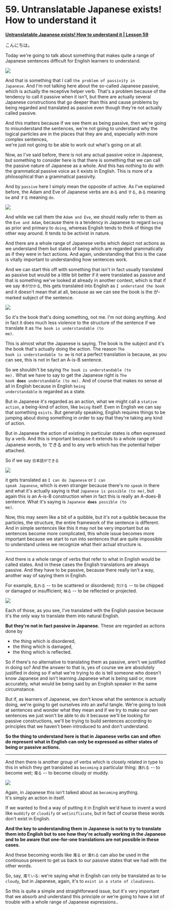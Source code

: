 # **59. Untranslatable Japanese exists! How to understand it**

[**Untranslatable Japanese exists! How to understand it | Lesson 59**](https://www.youtube.com/watch?v=wLrK_YxdPoM&list=PLg9uYxuZf8x_A-vcqqyOFZu06WlhnypWj&index=61&pp=iAQB)

こんにちは。

Today we're going to talk about something that makes quite a range of Japanese sentences difficult for English learners to understand.

![](../media/image598.webp)

And that is something that I call <code>the problem of passivity in Japanese</code>. And I'm not talking here about the so-called Japanese passive, which is actually the receptive helper verb. That's a problem because of the tendency to call it passive when it isn't, but there are actually several Japanese constructions that go deeper than this and cause problems by being regarded and translated as passive even though they're not actually called passive.

And this matters because if we see them as being passive, then we're going to misunderstand the sentences, we're not going to understand why the logical particles are in the places that they are and, especially with more complex sentences,  
we're just not going to be able to work out what's going on at all.

Now, as I've said before, there is not any actual passive voice in Japanese, but something to consider here is that there is something that we can call the passive nature of Japanese as a whole. And this has nothing to do with the grammatical passive voice as it exists in English. This is more of a philosophical than a grammatical passivity.

And by <code>passive</code> here I simply mean the opposite of active. As I've explained before, the Adam and Eve of Japanese verbs are <code>ある</code> and <code>する</code>, <code>ある</code> meaning <code>be</code> and <code>する</code> meaning <code>do</code>.

![](../media/image593.webp)

And while we call them the <code>Adam and Eve</code>, we should really refer to them as the <code>Eve and Adam</code>, because there is a tendency in Japanese to regard <code>being</code> as prior and primary to <code>doing</code>, whereas English tends to think of things the other way around. It tends to be activist in nature.

And there are a whole range of Japanese verbs which depict not actions as we understand them but states of being which are regarded grammatically as if they were in fact actions. And again, understanding that this is the case is vitally important to understanding how sentences work.

And we can start this off with something that isn't in fact usually translated as passive but would be a little bit better if it were translated as passive and that is something we've looked at already in another context, which is that if we say <code>本が分かる</code>, this gets translated into English as <code>I understand the book</code> and it doesn't mean that at all, because as we can see the book is the が-marked subject of the sentence.

![](../media/image21.webp)

So it's the book that's doing something, not me. I'm not doing anything. And in fact it does much less violence to the structure of the sentence if we translate it as <code>The book is understandable (to me)</code>.

This is almost what the Japanese is saying. The book is the subject and it's the book that's actually doing the action. The reason <code>The book is understandable to me</code> is not a perfect translation is because, as you can see, this is not in fact an A-is-B sentence.

So we shouldn't be saying <code>The book is understandable (to me).</code> What we have to say to get the Japanese right is <code>The book **does** understandable (to me).</code> And of course that makes no sense at all in English because in English <code>being understandable</code> is regarded as a state.

But in Japanese it's regarded as an action, what we might call a <code>stative action</code>, a being-kind of action, like <code>being</code> itself. Even in English we can say that something <code>exists</code>. But generally speaking, English requires things to be jumping about doing something in order to say that they're taking any kind of action.

But in Japanese the action of existing in particular states is often expressed by a verb. And this is important because it extends to a whole range of Japanese words, to できる and to any verb which has the potential helper attached.

So if we say <code>日本語ができる</code>

![](../media/image911.webp)

it gets translated as <code>I can do Japanese</code> or <code>I can speak Japanese</code>, which is even stranger because there's no <code>speak</code> in there and what it's actually saying is that <code>Japanese is possible (to me)</code>, but again this is an A-is-B construction when in fact this is really an A-does-B sentence. What it's saying is <code>Japanese **does** possible (to me)</code>.

Now, this may seem like a bit of a quibble, but it's not a quibble because the particles, the structure, the entire framework of the sentence is different. And in simple sentences like this it may not be very important but as sentences become more complicated, this whole issue becomes more important because we start to run into sentences that are quite impossible to understand unless we recognize what their actual structure is.

---

And there is a whole range of verbs that refer to what in English would be called states. And in these cases the English translations are always passive. And they have to be passive, because there really isn't a way, another way of saying them in English.

For example, <code>乱れる</code> -- to be scattered or disordered; <code>欠ける</code> -- to be chipped or damaged or insufficient; <code>映る</code> -- to be reflected or projected.

![](../media/image1006.webp)

Each of those, as you see, I've translated with the English passive because it's the only way to translate them into natural English.

**But they're not in fact passive in Japanese.** These are regarded as actions done by
-   the thing which is disordered,
-   the thing which is damaged,
-   the thing which is reflected.

So if there's no alternative to translating them as passive, aren't we justified in doing so? And the answer to that is, yes of course we are absolutely justified in doing so if what we're trying to do is tell someone who doesn't know Japanese and isn't learning Japanese what is being said or, more accurately, what would be being said by an English speaker in the same circumstance.

But if, as learners of Japanese, we don't know what the sentence is actually doing, we're going to get ourselves into an awful tangle. We're going to look at sentences and wonder what they mean and if we try to make our own sentences we just won't be able to do it because we'll be looking for passive constructions, we'll be trying to build sentences according to principles that we haven't been introduced to and don't understand.

**So the thing to understand here is that in Japanese verbs can and often do represent what in English can only be expressed as either states of being or passive actions.**

---

And then there is another group of verbs which is closely related in type to this in which they get translated as <code>becoming</code> a particular thing:
<code>濡れる</code> -- to become wet;
<code>濁る</code> -- to become cloudy or muddy.

![](../media/image511.webp)

Again, in Japanese this isn't talked about as <code>becoming</code> anything.  
It's simply an action in itself.

If we wanted to find a way of putting it in English we'd have to invent a word like <code>muddify</code> or <code>cloudify</code> or <code>wetiniflicate</code>, but in fact of course these words don't exist in English.

**And the key to understanding them in Japanese is not to try to translate them into English but to see how they're actually working in the Japanese and to be aware that one-for-one translations are not possible in these cases.**

And these becoming words like <code>濁る</code> or <code>濡れる</code> can also be used in the continuous present to get us back to our passive states that we had with the other words.

So, say, <code>濁ている</code>: we're saying what in English can only be translated as to <code>be cloudy</code>, but in Japanese, again, it's to <code>exist in a state of cloudiness</code>.

So this is quite a simple and straightforward issue, but it's very important that we absorb and understand this principle or we're going to have a lot of trouble with a whole range of Japanese expressions..
